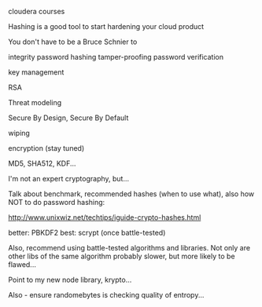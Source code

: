 cloudera courses


Hashing is a good tool to start hardening your cloud product 



You don't have to be a Bruce Schnier to

integrity
password hashing
tamper-proofing
password verification

key management

RSA

Threat modeling

Secure By Design, Secure By Default

wiping

encryption (stay tuned)

MD5, SHA512, KDF... 

I'm not an expert cryptography, but...

Talk about benchmark, recommended hashes (when to use what), also how NOT to do password hashing:

http://www.unixwiz.net/techtips/iguide-crypto-hashes.html

better: PBKDF2
best: scrypt (once battle-tested)

Also, recommend using battle-tested algorithms and libraries. Not only are other libs of the same algorithm probably slower, but more likely to be flawed...

Point to my new node library, krypto...

Also - ensure randomebytes is checking quality of entropy...